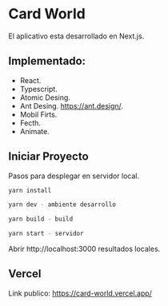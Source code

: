 # Card World

El aplicativo esta desarrollado en Next.js.

## Implementado:

- React.
- Typescript.
- Atomic Desing.
- Ant Desing. https://ant.design/.
- Mobil Firts.
- Fecth.
- Animate.

## Iniciar Proyecto

Pasos para desplegar en servidor local.

```bash
yarn install

yarn dev - ambiente desarrollo

yarn build - build

yarn start - servidor
```

Abrir http://localhost:3000 resultados locales.

## Vercel

Link publico: https://card-world.vercel.app/
